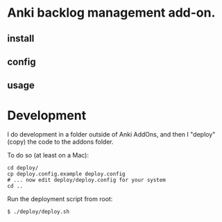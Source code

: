 # Anki backlog management add-on.

## install

## config

## usage

# Development

I do development in a folder outside of Anki AddOns, and then I "deploy" (copy) the code to the addons folder.

To do so (at least on a Mac):

```
cd deploy/
cp deploy.config.example deploy.config
# ... now edit deploy/deploy.config for your system
cd ..
```

Run the deployment script from root:

```
$ ./deploy/deploy.sh
```